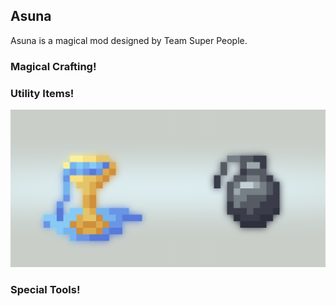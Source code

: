 ## Asuna

Asuna is a magical mod designed by Team Super People.

### Magical Crafting!

### Utility Items!
![](resources/utility_items.png)

### Special Tools!